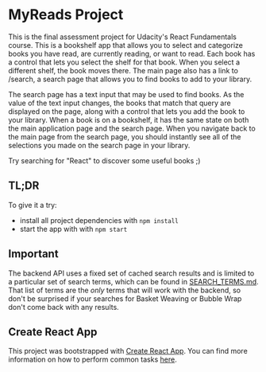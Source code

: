 # MyReads Project

This is the final assessment project for Udacity's React Fundamentals course. This is a bookshelf app that allows you to select and categorize books you have read, are currently reading, or want to read. Each book has a control that lets you select the shelf for that book. When you select a different shelf, the book moves there. The main page also has a link to /search, a search page that allows you to find books to add to your library.

The search page has a text input that may be used to find books. As the value of the text input changes, the books that match that query are displayed on the page, along with a control that lets you add the book to your library. When a book is on a bookshelf, it has the same state on both the main application page and the search page. When you navigate back to the main page from the search page, you should instantly see all of the selections you made on the search page in your library.

Try searching for "React" to discover some useful books ;)

## TL;DR

To give it a try:

* install all project dependencies with `npm install`
* start the app with with `npm start`

## Important
The backend API uses a fixed set of cached search results and is limited to a particular set of search terms, which can be found in [SEARCH_TERMS.md](SEARCH_TERMS.md). That list of terms are the _only_ terms that will work with the backend, so don't be surprised if your searches for Basket Weaving or Bubble Wrap don't come back with any results.

## Create React App

This project was bootstrapped with [Create React App](https://github.com/facebookincubator/create-react-app). You can find more information on how to perform common tasks [here](https://github.com/facebookincubator/create-react-app/blob/master/packages/react-scripts/template/README.md).